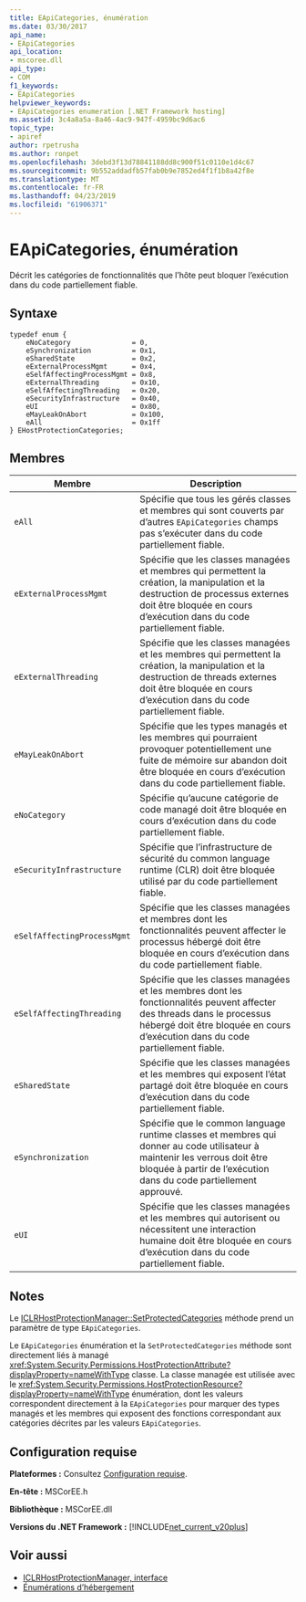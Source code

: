 ```yaml
---
title: EApiCategories, énumération
ms.date: 03/30/2017
api_name:
- EApiCategories
api_location:
- mscoree.dll
api_type:
- COM
f1_keywords:
- EApiCategories
helpviewer_keywords:
- EApiCategories enumeration [.NET Framework hosting]
ms.assetid: 3c4a8a5a-8a46-4ac9-947f-4959bc9d6ac6
topic_type:
- apiref
author: rpetrusha
ms.author: ronpet
ms.openlocfilehash: 3debd3f13d78841188dd8c900f51c0110e1d4c67
ms.sourcegitcommit: 9b552addadfb57fab0b9e7852ed4f1f1b8a42f8e
ms.translationtype: MT
ms.contentlocale: fr-FR
ms.lasthandoff: 04/23/2019
ms.locfileid: "61906371"
---
```

# <a name="eapicategories-enumeration"></a>EApiCategories, énumération
Décrit les catégories de fonctionnalités que l’hôte peut bloquer l’exécution dans du code partiellement fiable.  
  
## <a name="syntax"></a>Syntaxe  
  
```  
typedef enum {  
    eNoCategory               = 0,  
    eSynchronization          = 0x1,  
    eSharedState              = 0x2,  
    eExternalProcessMgmt      = 0x4,  
    eSelfAffectingProcessMgmt = 0x8,  
    eExternalThreading        = 0x10,  
    eSelfAffectingThreading   = 0x20,  
    eSecurityInfrastructure   = 0x40,  
    eUI                       = 0x80,  
    eMayLeakOnAbort           = 0x100,  
    eAll                      = 0x1ff  
} EHostProtectionCategories;  
```  
  
## <a name="members"></a>Membres  
  
|Membre|Description|  
|------------|-----------------|  
|`eAll`|Spécifie que tous les gérés classes et membres qui sont couverts par d’autres `EApiCategories` champs pas s’exécuter dans du code partiellement fiable.|  
|`eExternalProcessMgmt`|Spécifie que les classes managées et membres qui permettent la création, la manipulation et la destruction de processus externes doit être bloquée en cours d’exécution dans du code partiellement fiable.|  
|`eExternalThreading`|Spécifie que les classes managées et les membres qui permettent la création, la manipulation et la destruction de threads externes doit être bloquée en cours d’exécution dans du code partiellement fiable.|  
|`eMayLeakOnAbort`|Spécifie que les types managés et les membres qui pourraient provoquer potentiellement une fuite de mémoire sur abandon doit être bloquée en cours d’exécution dans du code partiellement fiable.|  
|`eNoCategory`|Spécifie qu’aucune catégorie de code managé doit être bloquée en cours d’exécution dans du code partiellement fiable.|  
|`eSecurityInfrastructure`|Spécifie que l’infrastructure de sécurité du common language runtime (CLR) doit être bloquée utilisé par du code partiellement fiable.|  
|`eSelfAffectingProcessMgmt`|Spécifie que les classes managées et membres dont les fonctionnalités peuvent affecter le processus hébergé doit être bloquée en cours d’exécution dans du code partiellement fiable.|  
|`eSelfAffectingThreading`|Spécifie que les classes managées et les membres dont les fonctionnalités peuvent affecter des threads dans le processus hébergé doit être bloquée en cours d’exécution dans du code partiellement fiable.|  
|`eSharedState`|Spécifie que les classes managées et les membres qui exposent l’état partagé doit être bloquée en cours d’exécution dans du code partiellement fiable.|  
|`eSynchronization`|Spécifie que le common language runtime classes et membres qui donner au code utilisateur à maintenir les verrous doit être bloquée à partir de l’exécution dans du code partiellement approuvé.|  
|`eUI`|Spécifie que les classes managées et les membres qui autorisent ou nécessitent une interaction humaine doit être bloquée en cours d’exécution dans du code partiellement fiable.|  
  
## <a name="remarks"></a>Notes  
 Le [ICLRHostProtectionManager::SetProtectedCategories](../../../../docs/framework/unmanaged-api/hosting/iclrhostprotectionmanager-setprotectedcategories-method.md) méthode prend un paramètre de type `EApiCategories`.  
  
 Le `EApiCategories` énumération et la `SetProtectedCategories` méthode sont directement liés à managé <xref:System.Security.Permissions.HostProtectionAttribute?displayProperty=nameWithType> classe. La classe managée est utilisée avec le <xref:System.Security.Permissions.HostProtectionResource?displayProperty=nameWithType> énumération, dont les valeurs correspondent directement à la `EApiCategories` pour marquer des types managés et les membres qui exposent des fonctions correspondant aux catégories décrites par les valeurs `EApiCategories`.  
  
## <a name="requirements"></a>Configuration requise  
 **Plateformes :** Consultez [Configuration requise](../../../../docs/framework/get-started/system-requirements.md).  
  
 **En-tête :** MSCorEE.h  
  
 **Bibliothèque :** MSCorEE.dll  
  
 **Versions du .NET Framework :** [!INCLUDE[net_current_v20plus](../../../../includes/net-current-v20plus-md.md)]  
  
## <a name="see-also"></a>Voir aussi

- [ICLRHostProtectionManager, interface](../../../../docs/framework/unmanaged-api/hosting/iclrhostprotectionmanager-interface.md)
- [Énumérations d’hébergement](../../../../docs/framework/unmanaged-api/hosting/hosting-enumerations.md)
